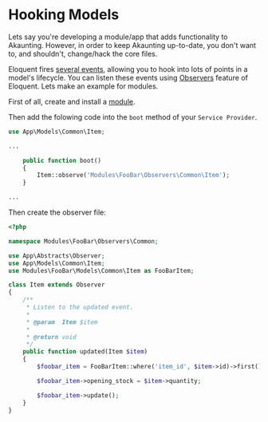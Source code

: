 Hooking Models
==============

Lets say you're developing a module/app that adds functionality to Akaunting. However, in order to keep Akaunting up-to-date, you don't want to, and shouldn't, change/hack the core files.

Eloquent fires [several events](https://laravel.com/docs/eloquent#events), allowing you to hook into lots of points in a model's lifecycle. You can listen these events using [Observers](https://laravel.com/docs/eloquent#observers) feature of Eloquent. Lets make an example for modules.

First of all, create and install a [module](https://akaunting.com/docs/developer-manual/modules).

Then add the folowing code into the `boot` method of your `Service Provider`.

```php
use App\Models\Common\Item;

...

    public function boot()
    {
        Item::observe('Modules\FooBar\Observers\Common\Item');
    }

...
```

Then create the observer file:

```php
<?php

namespace Modules\FooBar\Observers\Common;

use App\Abstracts\Observer;
use App\Models\Common\Item;
use Modules\FooBar\Models\Common\Item as FooBarItem;

class Item extends Observer
{
    /**
     * Listen to the updated event.
     *
     * @param  Item $item
     *
     * @return void
     */
    public function updated(Item $item)
    {
        $foobar_item = FooBarItem::where('item_id', $item->id)->first();

        $foobar_item->opening_stock = $item->quantity;

        $foobar_item->update();
    }
}

```
